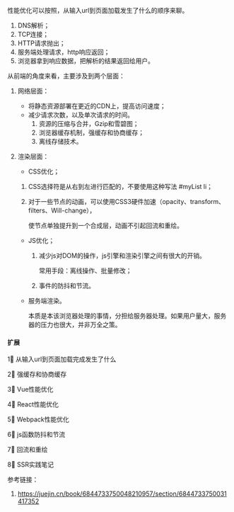 性能优化可以按照，从输入url到页面加载发生了什么的顺序来聊。

1. DNS解析；
2. TCP连接；
3. HTTP请求抛出；
4. 服务端处理请求，http响应返回；
5. 浏览器拿到响应数据，把解析的结果返回给用户。



从前端的角度来看，主要涉及到两个层面：

1. 网络层面：

   * 将静态资源部署在更近的CDN上，提高访问速度；
   * 减少请求次数，以及单次请求的时间。
     1. 资源的压缩与合并，Gzip和雪碧图；
     2. 浏览器缓存机制，强缓存和协商缓存；
     3. 离线存储技术。

2. 渲染层面：

   *  CSS优化；

     1. CSS选择符是从右到左进行匹配的，不要使用这种写法 #myList li；

     2. 对于一些节点的动画，可以使用CSS3硬件加速（opacity、transform、filters、Will-change），

        使节点单独提升到一个合成层，动画不引起回流和重绘。

   * JS优化；

     1. 减少js对DOM的操作，js引擎和渲染引擎之间有很大的开销。

        常用手段：离线操作、批量修改；

     2. 事件的防抖和节流。

   * 服务端渲染。

     本质是本该浏览器处理的事情，分担给服务器处理。如果用户量大，服务器的压力也很大，并非万全之策。

     

#### 扩展

1⃣️ 从输入url到页面加载完成发生了什么

2⃣️ 强缓存和协商缓存

3⃣️ Vue性能优化

4⃣️ React性能优化

5⃣️ Webpack性能优化

6⃣️ js函数防抖和节流

7⃣️ 回流和重绘

8⃣️ SSR实践笔记



参考链接：

1. https://juejin.cn/book/6844733750048210957/section/6844733750031417352

